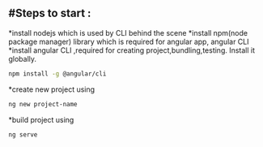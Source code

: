 #Steps to start :
-----------------------------------------------------------------------------------------
*install nodejs which is used by CLI behind the scene
*install npm(node package manager) library which is required for angular app, angular CLI
*install angular CLI ,required for creating project,bundling,testing. Install it globally.
```sh
npm install -g @angular/cli
```
*create new project using 
```sh
ng new project-name
```
*build project using 
```sh
ng serve
```
